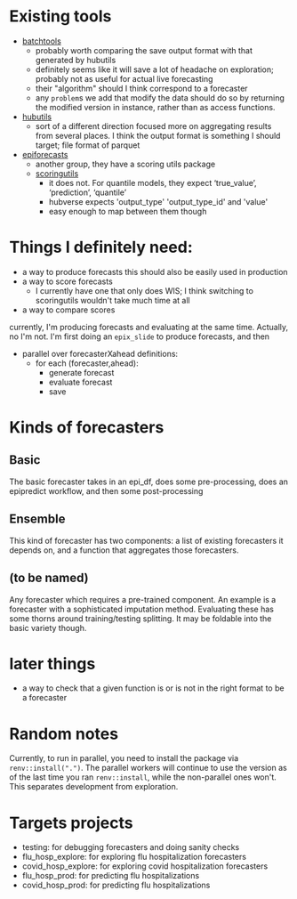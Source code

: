 # Existing tools

- [batchtools](https://mllg.github.io/batchtools/)
  - probably worth comparing the save output format with that generated by hubutils
  - definitely seems like it will save a lot of headache on exploration; probably not as useful for actual live forecasting
  - their "algorithm" should I think correspond to a forecaster
  - any `problem`s we add that modify the data should do so by returning the modified version in instance, rather than as access functions.
- [hubutils](https://infectious-disease-modeling-hubs.github.io/hubUtils/index.html)
  - sort of a different direction focused more on aggregating results from several places. I think the output format is something I should target; file format of parquet
- [epiforecasts](https://github.com/epiforecasts)
  - another group, they have a scoring utils package
  - [scoringutils](https://epiforecasts.io/scoringutils/)
    - it does not. For quantile models, they expect ‘true_value’, ‘prediction’, ‘quantile’
    - hubverse expects 'output_type' 'output_type_id' and 'value'
    - easy enough to map between them though

# Things I definitely need:

- a way to produce forecasts
  this should also be easily used in production
- a way to score forecasts
  - I currently have one that only does WIS; I think switching to scoringutils wouldn't take much time at all
- a way to compare scores

currently, I'm producing forecasts and evaluating at the same time. Actually, no I'm not. I'm first doing an `epix_slide` to produce forecasts, and then

- parallel over forecasterXahead definitions:
  - for each (forecaster,ahead):
    - generate forecast
    - evaluate forecast
    - save

# Kinds of forecasters
## Basic
The basic forecaster takes in an epi_df, does some pre-processing, does an epipredict workflow, and then some post-processing
## Ensemble
This kind of forecaster has two components: a list of existing forecasters it depends on, and a function that aggregates those forecasters.
## (to be named)
Any forecaster which requires a pre-trained component. An example is a forecaster with a sophisticated imputation method. Evaluating these has some thorns around training/testing splitting. It may be foldable into the basic variety though.
# later things
- a way to check that a given function is or is not in the right format to be a forecaster


# Random notes
Currently, to run in parallel, you need to install the package via `renv::install(".")`.
The parallel workers will continue to use the version as of the last time you ran `renv::install`, while the non-parallel ones won't. This separates development from exploration.


# Targets projects
- testing: for debugging forecasters and doing sanity checks
- flu_hosp_explore: for exploring flu hospitalization forecasters
- covid_hosp_explore: for exploring covid hospitalization forecasters
- flu_hosp_prod: for predicting flu hospitalizations
- covid_hosp_prod: for predicting flu hospitalizations

